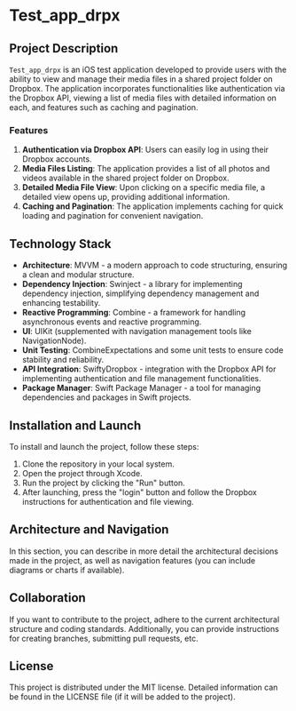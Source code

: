 
# Test_app_drpx

## Project Description
`Test_app_drpx` is an iOS test application developed to provide users with the ability to view and manage their media files in a shared project folder on Dropbox. The application incorporates functionalities like authentication via the Dropbox API, viewing a list of media files with detailed information on each, and features such as caching and pagination.

### Features
1. **Authentication via Dropbox API**: Users can easily log in using their Dropbox accounts.
2. **Media Files Listing**: The application provides a list of all photos and videos available in the shared project folder on Dropbox.
3. **Detailed Media File View**: Upon clicking on a specific media file, a detailed view opens up, providing additional information.
4. **Caching and Pagination**: The application implements caching for quick loading and pagination for convenient navigation.

## Technology Stack
- **Architecture**: MVVM - a modern approach to code structuring, ensuring a clean and modular structure.
- **Dependency Injection**: Swinject - a library for implementing dependency injection, simplifying dependency management and enhancing testability.
- **Reactive Programming**: Combine - a framework for handling asynchronous events and reactive programming.
- **UI**: UIKit (supplemented with navigation management tools like NavigationNode).
- **Unit Testing**: CombineExpectations and some unit tests to ensure code stability and reliability.
- **API Integration**: SwiftyDropbox - integration with the Dropbox API for implementing authentication and file management functionalities.
- **Package Manager**: Swift Package Manager - a tool for managing dependencies and packages in Swift projects.

## Installation and Launch
To install and launch the project, follow these steps:
1. Clone the repository in your local system.
2. Open the project through Xcode.
3. Run the project by clicking the "Run" button.
4. After launching, press the "login" button and follow the Dropbox instructions for authentication and file viewing.

## Architecture and Navigation
In this section, you can describe in more detail the architectural decisions made in the project, as well as navigation features (you can include diagrams or charts if available).

## Collaboration
If you want to contribute to the project, adhere to the current architectural structure and coding standards. Additionally, you can provide instructions for creating branches, submitting pull requests, etc.

## License
This project is distributed under the MIT license. Detailed information can be found in the LICENSE file (if it will be added to the project).
